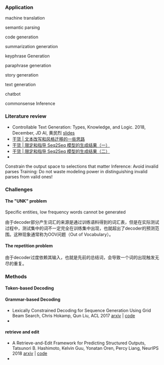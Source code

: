 

### Application

machine translation

semantic parsing

code generation

summarization generation

keyphrase Generation

paraphrase generation

story generation

text generation

chatbot

commonsense Inference

### Literature review

- Controllable Text Generation: Types, Knowledge, and Logic. 2018, December, JD AI, 黄民烈 [slides](http://coai.cs.tsinghua.edu.cn/hml/media/files/controllable-text-generation.pdf) 
- [干货 | 文本改写和风格迁移的一些思路](https://mp.weixin.qq.com/s/AxmpnP5RJa7y9ju3RaEgdw)
- [干货 | 限定和指导 Seq2Seq 模型的生成结果（一）](https://mp.weixin.qq.com/s/6q9txFjgqs1YXn348ylXhQ)
- [干货 | 限定和指导 Seq2Seq 模型的生成结果（二）](https://mp.weixin.qq.com/s/jvozDRtKb4kaGSJvoP5nkw)
- 



Constrain the output space to selections that matter
Inference: Avoid invalid parses
Training: Do not waste modeling power in distinguishing invalid parses from valid ones!

### Challenges

#### The "UNK" problem

Specific entities, low frequency words cannot be generated

由于decoder部分产生词汇的来源是通过训练语料得到的词汇表，但是在实际测试过程中，测试集中的词不一定完全在训练集中出现，也就超出了decoder的预测范围。这种现象通常称为OOV问题（Out of Vocabulary）。

#### The repetition problem

由于decoder过度依赖其输入，也就是先前的总结词，会导致一个词的出现触发无尽的重复。

### Methods

#### Token-based Decoding



#### Grammar-based Decoding

+ Lexically Constrained Decoding for Sequence Generation Using Grid Beam Search, Chris Hokamp, Qun Liu, ACL 2017 [arxiv](https://arxiv.org/abs/1704.07138) | [code](https://github.com/chrishokamp/constrained_decoding) 
+ 




#### retrieve and edit

+ A Retrieve-and-Edit Framework for Predicting Structured Outputs, Tatsunori B. Hashimoto, Kelvin Guu, Yonatan Oren, Percy Liang, NeurIPS 2018 [arxiv](https://arxiv.org/abs/1812.01194) | [code](https://worksheets.codalab.org/worksheets/0x1ad3f387005c492ea913cf0f20c9bb89/#)  
+ 

